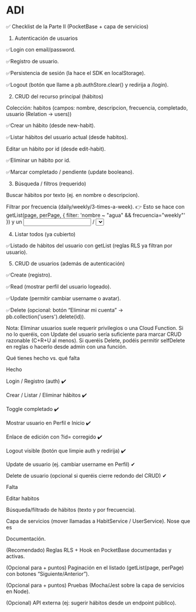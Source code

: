 # ADI
✅ Checklist de la Parte II (PocketBase + capa de servicios)
1) Autenticación de usuarios

 ✅Login con email/password.

 ✅Registro de usuario.

 ✅Persistencia de sesión (la hace el SDK en localStorage).

 ✅Logout (botón que llame a pb.authStore.clear() y redirija a /login).

2) CRUD del recurso principal (hábitos)

Colección: habitos (campos: nombre, descripcion, frecuencia, completado, usuario (Relation → users))

 ✅Crear un hábito (desde new-habit).

 ✅Listar hábitos del usuario actual (desde habitos).

 Editar un hábito por id (desde edit-habit).

 ✅Eliminar un hábito por id.

 ✅Marcar completado / pendiente (update booleano).

3) Búsqueda / filtros (requerido)

 Buscar hábitos por texto (ej. en nombre o descripcion).

 Filtrar por frecuencia (daily/weekly/3-times-a-week).
👉 Esto se hace con getList(page, perPage, { filter: 'nombre ~ "agua" && frecuencia="weekly"' }) y un <input> / <select> en la página habitos.

4) Listar todos (ya cubierto)

 ✅Listado de hábitos del usuario con getList (reglas RLS ya filtran por usuario).

5) CRUD de usuarios (además de autenticación)

 ✅Create (registro).

 ✅Read (mostrar perfil del usuario logeado).

 ✅Update (permitir cambiar username o avatar).

 ✅Delete (opcional: botón “Eliminar mi cuenta” → pb.collection('users').delete(id)).

Nota: Eliminar usuarios suele requerir privilegios o una Cloud Function. Si no lo queréis, con Update del usuario sería suficiente para marcar CRUD razonable (C+R+U al menos). Si queréis Delete, podéis permitir selfDelete en reglas o hacerlo desde admin con una función.






Qué tienes hecho vs. qué falta

Hecho

Login / Registro (auth) ✔️

Crear / Listar / Eliminar hábitos ✔️

Toggle completado ✔️

Mostrar usuario en Perfil e Inicio ✔️

Enlace de edición con ?id= corregido ✔️

Logout visible (botón que limpie auth y redirija) ✔️

Update de usuario (ej. cambiar username en Perfil) ✔

Delete de usuario (opcional si queréis cierre redondo del CRUD) ✔

Falta

Editar habitos

Búsqueda/filtrado de hábitos (texto y por frecuencia).

Capa de servicios (mover llamadas a HabitService / UserService). Nose que es

Documentación.

(Recomendado) Reglas RLS + Hook en PocketBase documentadas y activas.

(Opcional para + puntos) Paginación en el listado (getList(page, perPage) con botones “Siguiente/Anterior”).

(Opcional para + puntos) Pruebas (Mocha/Jest sobre la capa de servicios en Node).

(Opcional) API externa (ej: sugerir hábitos desde un endpoint público).
